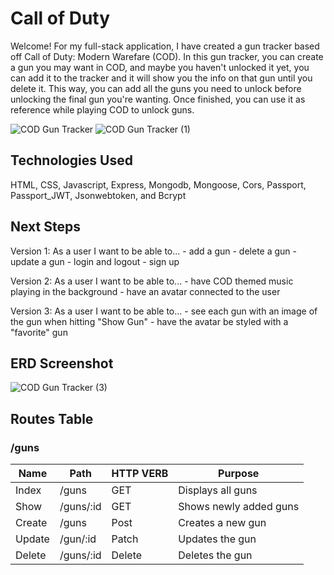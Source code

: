 # Call of Duty 
Welcome! For my full-stack application, I have created a gun tracker based off Call of Duty: Modern Warefare (COD). In this gun tracker, you can create a gun you may want in COD, and maybe you haven't unlocked it yet, you can add it to the tracker and it will show you the info on that gun until you delete it. This way, you can add all the guns you need to unlock before unlocking the final gun you're wanting. Once finished, you can use it as reference while playing COD to unlock guns.

![COD Gun Tracker](https://user-images.githubusercontent.com/113128158/214409597-03ab705c-ab41-4d31-942a-49ea7bd80d66.jpg)
![COD Gun Tracker (1)](https://user-images.githubusercontent.com/113128158/214409671-bef5a8b3-b061-4ee3-aebf-ca43628c9912.jpg)

## Technologies Used 
HTML, CSS, Javascript, Express, Mongodb, Mongoose, Cors, Passport, Passport_JWT, Jsonwebtoken, and Bcrypt

## Next Steps
Version 1: 
As a user I want to be able to...
    - add a gun
    - delete a gun
    - update a gun 
    - login and logout
    - sign up

Version 2: 
As a user I want to be able to...
    - have COD themed music playing in the background
    - have an avatar connected to the user

Version 3:
As a user I want to be able to...
    - see each gun with an image of the gun when hitting "Show Gun"
    - have the avatar be styled with a "favorite" gun

## ERD Screenshot
![COD Gun Tracker (3)](https://user-images.githubusercontent.com/113128158/214606361-25851b8d-d04f-46ff-9daa-6a62d29a6f0f.jpg)


## Routes Table 
### /guns
| Name        | Path                 | HTTP VERB | Purpose                 |
| ----------- | -------------------- | --------- | ----------------------- |
| Index       | /guns                |   GET     |  Displays all guns      |
| Show        | /guns/:id            |   GET     |  Shows newly added guns |
| Create      | /guns                |   Post    |  Creates a new gun      |
| Update      | /gun/:id             |   Patch   |  Updates the gun        |
| Delete      | /guns/:id            |   Delete  |  Deletes the gun        |


